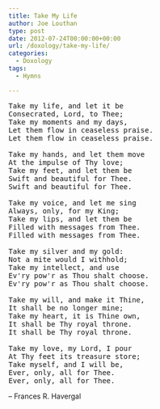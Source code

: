 ```yaml
---
title: Take My Life
author: Joe Louthan
type: post
date: 2012-07-24T00:00:00+00:00
url: /doxology/take-my-life/
categories:
  - Doxology
tags:
  - Hymns

---
```

<pre>Take my life, and let it be
Consecrated, Lord, to Thee;
Take my moments and my days,
Let them flow in ceaseless praise.
Let them flow in ceaseless praise.

Take my hands, and let them move
At the impulse of Thy love;
Take my feet, and let them be
Swift and beautiful for Thee.
Swift and beautiful for Thee.

Take my voice, and let me sing
Always, only, for my King;
Take my lips, and let them be
Filled with messages from Thee.
Filled with messages from Thee.

Take my silver and my gold:
Not a mite would I withhold;
Take my intellect, and use
Ev'ry pow'r as Thou shalt choose.
Ev'ry pow'r as Thou shalt choose.

Take my will, and make it Thine,
It shall be no longer mine;
Take my heart, it is Thine own,
It shall be Thy royal throne.
It shall be Thy royal throne.

Take my love, my Lord, I pour
At Thy feet its treasure store;
Take myself, and I will be,
Ever, only, all for Thee.
Ever, only, all for Thee.</pre>

&#8211; Frances R. Havergal